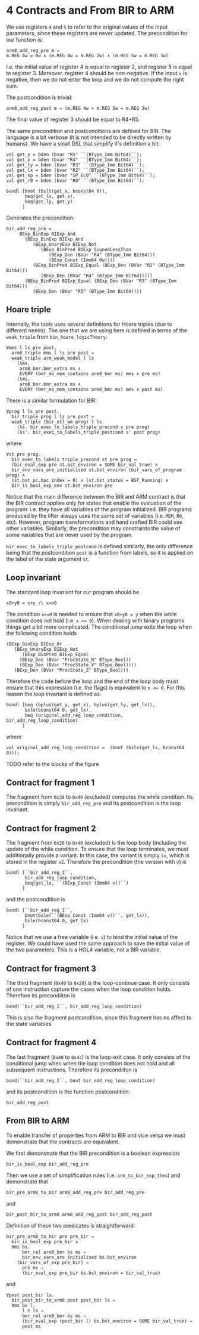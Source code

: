 # 4 Contracts and From BIR to ARM
We use registers ``4`` and ``5`` to refer to the original values of
the input parameters, since these registers are never updated. 
The precondition for our function is:
```
arm8_add_reg_pre m ⇔
m.REG 4w ≥ 0w ∧ (m.REG 4w = m.REG 2w) ∧ (m.REG 5w = m.REG 3w)
```
I.e. the initial value of register 4 is equal to register 2, and
register 5 is equal to register 3. Moreover. register 4 should be
non-negative. If the input `x` is negative, then we do not enter
the loop and we do not compute the right sum.

The postcondition is trivial:
```
arm8_add_reg_post m ⇔ (m.REG 4w + m.REG 5w = m.REG 3w)
```
The final value of register 3 should be equal to R4+R5.

The same precondition and postconditions are defined for BIR. The
language is a bit verbose (it is not intended to be directly
written by humans). We have a small DSL that simplify it's
definition a bit:
```
val get_y = bden (bvar "R5" ``(BType_Imm Bit64)``);
val get_x = bden (bvar "R4" ``(BType_Imm Bit64)``);
val get_ly = bden (bvar "R3" ``(BType_Imm Bit64)``);
val get_lx = bden (bvar "R2" ``(BType_Imm Bit64)``);
val get_sp = bden (bvar "SP_EL0" ``(BType_Imm Bit64)``);
val get_r0 = bden (bvar "R0" ``(BType_Imm Bit64)``);

bandl [bnot (bslt(get_x, bconst64 0)),
       beq(get_lx, get_x),
       beq(get_ly, get_y)
      ]
```
Generates the precondition:
```
bir_add_reg_pre =
     BExp_BinExp BIExp_And
       (BExp_BinExp BIExp_And
          (BExp_UnaryExp BIExp_Not
             (BExp_BinPred BIExp_SignedLessThan
                (BExp_Den (BVar "R4" (BType_Imm Bit64)))
                (BExp_Const (Imm64 0w))))
          (BExp_BinPred BIExp_Equal (BExp_Den (BVar "R2" (BType_Imm Bit64)))
             (BExp_Den (BVar "R4" (BType_Imm Bit64)))))
       (BExp_BinPred BIExp_Equal (BExp_Den (BVar "R3" (BType_Imm Bit64)))
          (BExp_Den (BVar "R5" (BType_Imm Bit64))))
```

## Hoare triple
Internally, the tools uses several definitions for Hoare triples (due
to different needs). The one that we are using here is defined in terms
of the `weak_triple` from `bin_hoare_logicTheory`:
```
∀mms l ls pre post.
  arm8_triple mms l ls pre post ⇔
  weak_triple arm_weak_model l ls
    (λms.
	 arm8_bmr.bmr_extra ms ∧
	 EVERY (bmr_ms_mem_contains arm8_bmr ms) mms ∧ pre ms)
    (λms.
	 arm8_bmr.bmr_extra ms ∧
	 EVERY (bmr_ms_mem_contains arm8_bmr ms) mms ∧ post ms)
```

There is a similar formulation for BIR:
```
∀prog l ls pre post.
  bir_triple prog l ls pre post ⇔
  weak_triple (bir_etl_wm prog) l ls
    (λs. bir_exec_to_labels_triple_precond s pre prog)
    (λs'. bir_exec_to_labels_triple_postcond s' post prog)
```
where
```
∀st pre prog.
  bir_exec_to_labels_triple_precond st pre prog ⇔
  (bir_eval_exp pre st.bst_environ = SOME bir_val_true) ∧
  bir_env_vars_are_initialised st.bst_environ (bir_vars_of_program prog) ∧
  (st.bst_pc.bpc_index = 0) ∧ (st.bst_status = BST_Running) ∧
  bir_is_bool_exp_env st.bst_environ pre
```
Notice that the main difference between the BIR and ARM contract is
that the BIR contract applies only for
states that enable the evaluation of the program: i.e. they have all
variables of the program initialized. BIR programs produced by the
lifter always uses the same set of variables (i.e. `MEM`, `R0`, etc).
However, program transformations and hand crafted BIR could use other
variables. Similarly, the precondition may constraints the value of
some variables that are never used by the program.

`bir_exec_to_labels_triple_postcond` is defined similarly, the only
difference being that the postcondition `post` is a function from
labels, so it is applied on the label of the state argument `st`.

## Loop invariant
The standard loop invariant for our program should be
```
x0+y0 = x+y /\ x>=0
```
The condition `x>=0` is needed to ensure that `x0+y0 = y` when the
while condition does not hold (i.e. `x <= 0`).
When dealing with binary programs things get a bit more complicated.
The conditional jump exits the loop when the following condition holds
```
(BExp_BinExp BIExp_Or
   (BExp_UnaryExp BIExp_Not
      (BExp_BinPred BIExp_Equal
	 (BExp_Den (BVar "ProcState_N" BType_Bool))
	 (BExp_Den (BVar "ProcState_V" BType_Bool))))
   (BExp_Den (BVar "ProcState_Z" BType_Bool)))
```
Therefore the code before the loop and the end of the loop body must
ensure that this expression (i.e. the flags) is equivalent to 
`x <= 0`. For this reason the loop invariant is defined as:
```
bandl [beq (bplus(get_y, get_x), bplus(get_ly, get_lx)),
       bsle(bconst64 0, get_lx),
       beq (original_add_reg_loop_condition, bir_add_reg_loop_condition)
      ]
```
where 
```
val original_add_reg_loop_condition =  (bnot (bsle(get_lx, bconst64 0)));
```

TODO refer to the blocks of the figure

## Contract for fragment 1
The fragment from `0x38` to `0x40` (excluded) computes the while
condition.
Its precondition is simply `bir_add_reg_pre` and its postcondition is
the loop invariant.

## Contract for fragment 2
The fragment from `0x20` to `0x40` (excluded) is the loop body
(including the update of the while condition.
To ensure that the loop terminates, we must additionally provide a
variant. In this case, the variant is simply `lx`, which is stored in
the register `x2`.
Therefore the precondition (the version with `v`) is
```
bandl [``bir_add_reg_I``,
       bir_add_reg_loop_condition,
       beq(get_lx, ``(BExp_Const (Imm64 v))``)
      ]
```
and the postcondition is
```
bandl [``bir_add_reg_I``,
       bnot(bsle(``(BExp_Const (Imm64 v))``, get_lx)),
       bsle(bconst64 0, get_lx)
      ]
```
Notice that we use a free variable (i.e. `v`) to bind the initial
value of the register. We could have used the same approach to save
the initial value of the two parameters. This is a HOL4 variable, not
a BIR variable.


## Contract for fragment 3
The third fragment (`0x40` to `0x20`) is the loop-continue case. It only consists of one
instruction capture the cases when the loop condition holds.
Therefore its precondiiton is
```
band(``bir_add_reg_I``, bir_add_reg_loop_condition)
```
This is also the fragment postcondition, since this fragment has no
affect to the state variables.


## Contract for fragment 4
The last fragment (`0x40` to `0x4c`) is the loop-exit case. It only
consists of the conditional jump when when the loop condition does not
hold and all subsequent instructions.
Therefore its precondiiton is
```
band(``bir_add_reg_I``, bnot bir_add_reg_loop_condition)
```
and its postcondition is the function postcondition:
```
bir_add_reg_post
```


## From BIR to ARM
To enable transfer of properties from ARM to BIR and vice versa we must
demonstrate that the contracts are equivalent.

We first demonstrate that the BIR precondition is a boolean
expression:
```
bir_is_bool_exp bir_add_reg_pre
```

Then we use a set of simplification rules (i.e. `arm_to_bir_exp_thms`)
and demonstrate that 
```
bir_pre_arm8_to_bir arm8_add_reg_pre bir_add_reg_pre
```
and
```
bir_post_bir_to_arm8 arm8_add_reg_post bir_add_reg_post
```

Definition of these two predicates is straightforward:
```
bir_pre_arm8_to_bir pre pre_bir ⇔
  bir_is_bool_exp pre_bir ∧
  ∀ms bs.
      bmr_rel arm8_bmr bs ms ⇒
      bir_env_vars_are_initialised bs.bst_environ
	(bir_vars_of_exp pre_bir) ⇒
      pre ms ⇒
      (bir_eval_exp pre_bir bs.bst_environ = bir_val_true)
```
and
```
∀post post_bir ls.
  bir_post_bir_to_arm8 post post_bir ls ⇔
  ∀ms bs l.
      l ∈ ls ⇒
      bmr_rel arm8_bmr bs ms ⇒
      (bir_eval_exp (post_bir l) bs.bst_environ = SOME bir_val_true) ⇒
      post ms
```
